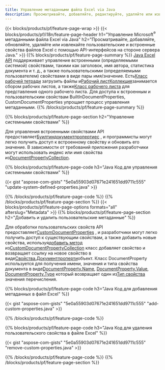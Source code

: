 ```yaml
---
title: Управление метаданными файла Excel via Java
description: Просматривайте, добавляйте, редактируйте, удаляйте или извлекайте метаданные файлов Excel с помощью всего нескольких строк кода Java.
---
```

{{< blocks/products/pf/feature-page-wrap >}}
{{< blocks/products/pf/i18n/feature-page-header h1="Управление Microsoft<sup>&reg;</sup> метаданными файла Excel via Java" h2="Просматривайте, добавляйте, обновляйте, удаляйте или извлекайте пользовательские и встроенные свойства файлов Excel с помощью API-интерфейсов на стороне сервера Java." >}}
{{% blocks/products/pf/feature-page-summary %}}
[Java Excel API](/cells/ru/java/) поддерживает управление встроенными (определяемыми системой) свойствами, такими как заголовок, имя автора, статистика документа и т. д., а также пользовательскими (определяемыми пользователем) свойствами в виде пары имя/значение. Есть[Класс рабочей тетради](https://reference.aspose.com/cells/java/com.aspose.cells/Workbook) загрузить файлы и[Рабочий листКоллекция](https://reference.aspose.com/cells/java/com.aspose.cells/WorksheetCollection)занимается сбором рабочих листов, а также[Класс рабочего листа](https://reference.aspose.com/cells/java/com.aspose.cells/Worksheet) для представления одного рабочего листа. Для доступа к встроенным и пользовательским свойствам BuiltInDocumentProperties, CustomDocumentProperties упрощает процесс управления метаданными.
{{% /blocks/products/pf/feature-page-summary %}}

{{% blocks/products/pf/feature-page-section h2="Управление системными свойствами" %}}

 Для управления встроенными свойствами API предоставляет[Буилтиндокументпропертиес](https://reference.aspose.com/cells/java/com.aspose.cells/worksheetcollection#BuiltInDocumentProperties) , и программисты могут легко получить доступ к встроенному свойству и обновить его значение. В зависимости от требований приложения разработчики могут использовать индекс или имя свойства из[DocumentPropertyCollection](https://reference.aspose.com/cells/java/com.aspose.cells/DocumentPropertyCollection). 

{{% blocks/products/pf/feature-page-code h3="Java Код для управления системными свойствами" %}}

{{< gist "aspose-com-gists" "5e0a55903d07671e241651dd9711c555" "update-system-defined-properties.java" >}}

{{% /blocks/products/pf/feature-page-code %}}
{{% /blocks/products/pf/feature-page-section %}}
{{< blocks/products/pf/feature-page-options formats="all" afterslug="Metadata" >}}
{{% blocks/products/pf/feature-page-section h2="Добавить и удалить пользовательские метаданные" %}}

Для обработки пользовательских свойств API предоставляет[CustomDocumentProperties](https://reference.aspose.com/cells/java/com.aspose.cells/worksheetcollection#CustomDocumentProperties) , и разработчики могут легко получить доступ к существующим свойствам, а также добавить новые свойства, используя[добавить метод](https://reference.aspose.com/cells/java/com.aspose.cells/customdocumentpropertycollection#add(java.lang.String,%20boolean) ) из[CustomDocumentPropertyCollection](https://reference.aspose.com/cells/java/com.aspose.cells/CustomDocumentPropertyCollection) класс добавляет свойство и возвращает ссылку на новое свойство в виде[Свойства.Документпроперти](https://reference.aspose.com/cells/java/com.aspose.cells/DocumentProperty)объект. Класс DocumentProperty используется для получения имени, значения и типа свойства документа в виде[DocumentProperty.Name](https://reference.aspose.com/cells/java/com.aspose.cells/documentproperty#Name), [DocumentProperty.Value](https://reference.aspose.com/cells/java/com.aspose.cells/documentproperty#Value),  [DocumentProperty.Type](https://reference.aspose.com/cells/java/com.aspose.cells/documentproperty#Type) который возвращает один из[Тип свойства](https://reference.aspose.com/cells/java/com.aspose.cells/PropertyType) значения перечисления.
 
{{% blocks/products/pf/feature-page-code h3="Java Код для добавления метаданных в файл Excel" %}}

{{< gist "aspose-com-gists" "5e0a55903d07671e241651dd9711c555" "add-custom-properties.java" >}}

{{% /blocks/products/pf/feature-page-code %}}


{{% blocks/products/pf/feature-page-code h3="Java Код для удаления пользовательского свойства в файле Excel" %}}

{{< gist "aspose-com-gists" "5e0a55903d07671e241651dd9711c555" "remove-custom-properties.java" >}}

{{% /blocks/products/pf/feature-page-code %}}
{{% /blocks/products/pf/feature-page-section %}}
